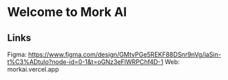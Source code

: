 # Welcome to Mork AI

## Links
Figma: https://www.figma.com/design/GMtvPGe5REKF88DSnr9nVg/iaSin-t%C3%ADtulo?node-id=0-1&t=oGNz3eFlWRPChf4D-1
Web: morkai.vercel.app
